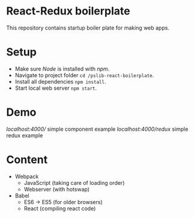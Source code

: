 # React-Redux boilerplate

This repository contains startup boiler plate for making web apps.

# Setup

- Make sure *Node* is installed with *npm*.
- Navigate to project folder `cd /pslib-react-boilerplate`.
- Install all dependencies `npm install`.
- Start local web server `npm start`.

# Demo

*localhost:4000/* simple component example
*localhost:4000/redux* simple redux example

# Content

- Webpack
    - JavaScript (taking care of loading order)
    - Webserver (with hotswap)
- Babel
    - ES6 -> ES5 (for older browsers)
    - React (compiling react code)
    